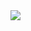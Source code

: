<img src="https://github-readme-stats.vercel.app/api/top-langs/?username=marcos-inja&theme=onedark">

<!---
marcos-inja/marcos-inja is a ✨ special ✨ repository because its `README.md` (this file) appears on your GitHub profile.
You can click the Preview link to take a look at your changes.
--->
